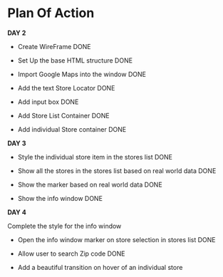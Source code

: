 # Plan Of Action
**DAY 2**
- Create WireFrame DONE

- Set Up the base HTML structure DONE 

- Import Google Maps into the window DONE

- Add the text Store Locator DONE

- Add input box DONE

- Add Store List Container DONE

- Add individual Store container DONE

**DAY 3**

- Style the individual store item in the stores list DONE

- Show all the stores in the stores list based on real world data DONE

- Show the marker based on real world data DONE

- Show the info window DONE 

**DAY 4**

 Complete the style for the info window 

- Open the info window marker on store selection in stores list DONE
 
- Allow user to search Zip code DONE

- Add a beautiful transition on hover of an individual store

